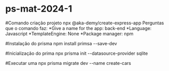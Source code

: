 # ps-mat-2024-1
#Comando criação projeto
npx @aka-demy/create-express-app
Perguntas que o comando faz:
*Give a name for the app: back-end
*Language: Javascript
*TemplateEngine: None
*Package manager: npm

#Instalação do prisma 
npm install primsa --save-dev

#Inicialização do prima
npx prisma init --datasource-provider sqlite

#Executar uma npx prisma migrate dev --name create-cars
